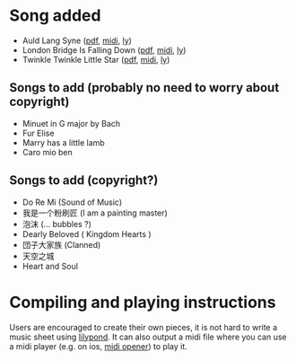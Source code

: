# Song added 
- Auld Lang Syne ([pdf](songs/auld_lang_syne/auld_lang_syne.pdf), [midi](songs/auld_lang_syne/auld_lang_syne.midi), [ly](songs/auld_lang_syne/auld_lang_syne.ly))
- London Bridge Is Falling Down ([pdf](songs/london_bridge_is_falling_down/london_bridge_is_falling_down.pdf), [midi](songs/london_bridge_is_falling_down/london_bridge_is_falling_down.midi), [ly](songs/london_bridge_is_falling_down/london_bridge_is_falling_down.ly))
- Twinkle Twinkle Little Star ([pdf](songs/twinkle_twinkle_little_star/twinkle_twinkle_little_star.pdf), [midi](songs/twinkle_twinkle_little_star/twinkle_twinkle_little_star.midi), [ly](songs/twinkle_twinkle_little_star/twinkle_twinkle_little_star.ly))

## Songs to add (probably no need to worry about copyright)
- Minuet in G major by Bach
- Fur Elise
- Marry has a little lamb
- Caro mio ben

## Songs to add (copyright?)
- Do Re Mi (Sound of Music)
- 我是一个粉刷匠 (I am a painting master)
- 泡沫 (... bubbles ?)
- Dearly Beloved ( Kingdom Hearts )
- 団子大家族 (Clanned)
- 天空之城
- Heart and Soul

# Compiling and playing instructions
Users are encouraged to create their own pieces, it is not hard to write a music sheet using [lilypond](http://lilypond.org/). It can also output a midi file where you can use a midi player (e.g. on ios, [midi opener](http://appstore.com/midi_opener)) to play it.

